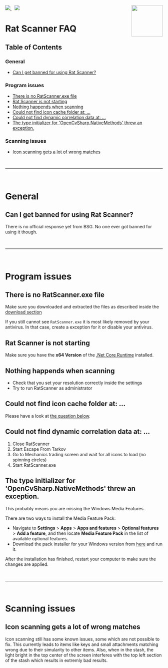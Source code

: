 <img src="media/RatLogo.png" height=100 align=right>

<div>
  <a href="https://patreon.com/RatScanner">
    <img src="https://img.shields.io/badge/dynamic/json?color=%23e85b46&label=Patreon&query=data.attributes.patron_count&suffix=%20patrons&url=https%3A%2F%2Fwww.patreon.com%2Fapi%2Fcampaigns%2F4117180&style=for-the-badge&logo=patreon" />
  </a>

  <a href="https://discord.gg/aHZf7aP" style="padding:10px">
    <img src="https://img.shields.io/discord/687549250435153930?label=Discord&logo=discord&logoColor=ffffff&color=7389D8&labelColor=6A7EC2&style=for-the-badge" />
  </a>
</div>

# Rat Scanner FAQ

## Table of Contents

### General
- [Can I get banned for using Rat Scanner?](#can-i-get-banned-for-using-rat-scanner)

### Program issues
- [There is no RatScanner.exe file](#there-is-no-ratscannerexe-file)
- [Rat Scanner is not starting](#rat-scanner-is-not-starting)
- [Nothing happends when scanning](#nothing-happends-when-scanning)
- [Could not find icon cache folder at: ...](#could-not-find-icon-cache-folder-at-)
- [Could not find dynamic correlation data at: ...](#could-not-find-dynamic-correlation-data-at-)
- [The type initializer for 'OpenCvSharp.NativeMethods' threw an exception.](#the-type-initializer-for-opencvsharpnativemethods-threw-an-exception)

### Scanning issues
- [Icon scanning gets a lot of wrong matches](#icon-scanning-gets-a-lot-of-wrong-matches)

<br/>

---

<br/>

# General

## Can I get banned for using Rat Scanner?
There is no official response yet from BSG. No one ever got banned for using it though.

<br/>

---

<br/>

# Program issues

## There is no RatScanner.exe file
Make sure you downloaded and extracted the files as described inside the [download section][download-section]

If you still cannot see `RatScanner.exe` it is most likely removed by your antivirus.
In that case, create a exception for it or disable your antivirus.

## Rat Scanner is not starting
Make sure you have the **x64 Version** of the [.Net Core Runtime][net-core-download] installed.

## Nothing happends when scanning
- Check that you set your resolution correctly inside the settings
- Try to run RatScanner as administrator

## Could not find icon cache folder at: ...
Please have a look at [the question below](#could-not-find-dynamic-correlation-data-at-).

## Could not find dynamic correlation data at: ...
1. Close RatScanner
2. Start Escape From Tarkov
3. Go to Mechanics trading screen and wait for all icons to load (no spinning circles)
4. Start RatScanner.exe

## The type initializer for 'OpenCvSharp.NativeMethods' threw an exception.
This probably means you are missing the Windows Media Features.

There are two ways to install the Media Feature Pack:
- Navigate to **Settings** > **Apps** > **Apps and features** > **Optional features** > **Add a feature**, and then locate **Media Feature Pack** in the list of available optional features.
- Download the pack installer for your Windows version from [here][windows-media-pack] and run it.

After the installation has finished, restart your computer to make sure the changes are applied.

<br/>

---

<br/>

# Scanning issues

## Icon scanning gets a lot of wrong matches
Icon scanning still has some known issues, some which are not possible to fix.
This currently leads to items like keys and small attachments matching wrong due to their simularity to other items.
Also, when in the stash, the light bright in the top center of the screen interferes with the top left section of the stash which results in extremly bad results.

[net-core-download]: https://dotnet.microsoft.com/download/dotnet/thank-you/runtime-desktop-3.1.14-windows-x64-installer
[download-section]: https://github.com/Blightbuster/RatScanner#download
[windows-media-pack]: https://www.microsoft.com/en-us/software-download/mediafeaturepack
